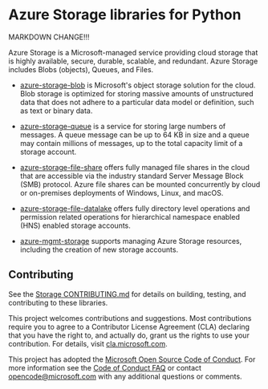 # Azure Storage libraries for Python

MARKDOWN CHANGE!!!

Azure Storage is a Microsoft-managed service providing cloud storage that is highly available, secure, durable, scalable, and redundant.  Azure Storage includes Blobs (objects), Queues, and Files.

- [azure-storage-blob][blobs] is Microsoft's object storage solution for the cloud. Blob storage is optimized for storing massive amounts of unstructured data that does not adhere to a particular data model or definition, such as text or binary data.

- [azure-storage-queue][queues] is a service for storing large numbers of messages.  A queue message can be up to 64 KB in size and a queue may contain millions of messages, up to the total capacity limit of a storage account.

- [azure-storage-file-share][fileshares] offers fully managed file shares in the cloud that are accessible via the industry standard Server Message Block (SMB) protocol.  Azure file shares can be mounted concurrently by cloud or on-premises deployments of Windows, Linux, and macOS.

- [azure-storage-file-datalake][datalake] offers fully directory level operations and permission related operations for hierarchical namespace enabled (HNS) enabled storage accounts.

- [azure-mgmt-storage][management] supports managing Azure Storage resources, including the creation of new storage accounts.

## Contributing

See the [Storage CONTRIBUTING.md][storage_contrib] for details on building,
testing, and contributing to these libraries.

This project welcomes contributions and suggestions.  Most contributions require
you to agree to a Contributor License Agreement (CLA) declaring that you have
the right to, and actually do, grant us the rights to use your contribution. For
details, visit [cla.microsoft.com][cla].

This project has adopted the [Microsoft Open Source Code of Conduct][coc].
For more information see the [Code of Conduct FAQ][coc_faq]
or contact [opencode@microsoft.com][coc_contact] with any
additional questions or comments.

<!-- LINKS -->
[blobs]: https://github.com/Azure/azure-sdk-for-python/blob/main/sdk/storage/azure-storage-blob/README.md
[queues]: https://github.com/Azure/azure-sdk-for-python/blob/main/sdk/storage/azure-storage-queue/README.md
[fileshares]: https://github.com/Azure/azure-sdk-for-python/blob/main/sdk/storage/azure-storage-file-share/README.md
[datalake]: https://github.com/Azure/azure-sdk-for-python/blob/main/sdk/storage/azure-storage-file-datalake/README.md
[management]: https://github.com/Azure/azure-sdk-for-python/blob/main/sdk/storage/azure-mgmt-storage/
[storage_contrib]: https://github.com/Azure/azure-sdk-for-python/blob/main/CONTRIBUTING.md
[cla]: https://cla.microsoft.com
[coc]: https://opensource.microsoft.com/codeofconduct/
[coc_faq]: https://opensource.microsoft.com/codeofconduct/faq/
[coc_contact]: mailto:opencode@microsoft.com
